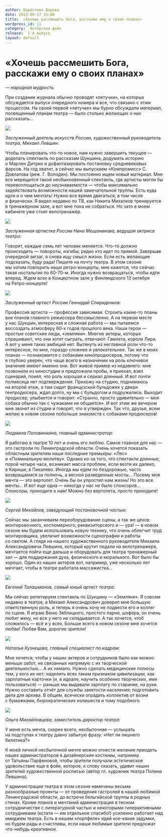 ```yaml
---
author: Борислава Шарова
date: 2013-09-17 15:00
title:  «Хочешь рассмешить Бога, расскажи ему о своих планах»
wordpress_id: 11
category:  Актёрское фойе
release:  1-й выпуск
layout: default
---
```


# «Хочешь рассмешить Бога, расскажи ему о своих планах»

_— народная мудрость_


При создании журнала обычно проводят «летучки», на которых обсуждается выпуск очередного номера и все, что связано с этим процессом. На своей первой «летучке» мы бурно обсуждали материал, посвященный планам театра — было столько желающих о них рассказать…

![][3]

_Заслуженный деятель искусств России, художественный руководитель театра, Михаил Левшин:_

Чтобы планировать что-то новое, нам нужно завершить текущее — доделать спектакль по рассказам Шукшина, додумать историю о Марлен Дитрих и дофантазировать постановку средневековых фарсов. На год хватит, а сейчас мы выпускаем «Компромисс» С. Довлатова (реж. Г. Володин). Мы постоянно ищем новый материал. Мне все мерещится такой необыкновенный спектакль, где артисты могли бы перевоплощаться до неузнаваемости — чтобы максимально задействовать возможности нашей замечательной труппы. Есть куда идти и о чем мечтать! Нужно все время двигаться, в том числе и физически. Я видел недавно по ТВ, как Никита Михалков тренируется в тренажёрном зале, а вот мне пока не собраться. Но зато в моем кабинете уже стоит велотренажёр.


![][4]

_Заслуженная артистка России Нина Мещанинова, ведущая актриса театра:_

Говорят, каждые семь лет человек меняется. Что-то должно происходить — повороты, изгибы; редко кто идет по прямой. Завершая очередной зигзаг, я снова ищу смысл жизни. Если есть желающие подсказать, буду рада! Пишите на почту театра. В этом сезоне мы хотим повторить наши ретро-концерты, мне кажется, что сейчас такая ностальгия по 60-70-м. Иногда нужно возвращаться, чтобы идти вперед. Ждем всех в Концертном зале у Финляндского 13 октября на Ретро-концерте!

![][8]

_Заслуженный артист России Геннадий Спириденков:_

Профессия артиста — профессия зависимая. Строить какие-то планы вне планов главного режиссера бессмысленно. А на первом месте у нас Шукшин, интересная и сложная работа — мы пытаемся воссоздать атмосферу 60-х годов прошлого века. Наши герои — простые советские люди, «земляки». Многие актеры, которых спрашивают, что они хотят сыграть, отвечают: Гамлета, короля Лира. А вот у меня таких амбиций нет. Вытянуть из неглавной роли что-то интересное, по мне, гораздо сложнее и увлекательнее. Так же в моих планах — познакомится с собаками кинопродюсеров, потому что я глубоко уверен, что чаще всего в назначении на роль ключевое значение имеют именно они. Вот живой пример из недавнего: мне позвонили из киностудии и предложили пробы, я приехал, взял сценарий, понял, что роль хорошая и сериал длинный. И вот почти полмесяца нет подтверждения. Прихожу на студию, поднимаюсь на второй этаж, а там сидит французский бульдожек у двери генпродюсера, ждал долго, ну мы с бульдогом и подружились. Выходит продюсер, улыбается и говорит: «Странно, просто удивительно — моя собака обычно так с чужаками не общается». И вот этим же вечером мне звонят из студии и говорят, что я утвержден. Так что, друзья, всем желаю в новом сезоне побольше знакомств с собаками продюсеров!

![][7]

_Людмила Половинкина, главный администратор:_

Я работаю в театре 10 лет и очень его люблю. Самое главное для нас — это гастроли по Ленинградской области. Очень хочется показать областным зрителям наши последние премьеры: «Лес» и «Поминальную молитву». Однако из-за того, что спектакли длинные, порой четыре часа, возникает масса проблем, если везти их далеко, в Кириши, в Пикалево. Иногда мы едем по бездорожью, часто возвращаемся за полночь, а весной разведенные мосты… Посему моя мечта — это вертолет. Очень бы он упростил нам жизнь! Но это все мечты… И вот еще одна — никогда у нас не было спонсоров… Спонсоры, приходите к нам! Можно без вертолета, просто приходите!

![][5]

_Сергей Михайлов, заведующий постановочной частью:_

Сейчас мы заканчиваем переоборудование сцены, а так же цехов: монтировочного, костюмерного, реквизиторского и — ура! — в новом сезоне мы будем использовать новую технику, что очень облегчит труд монтировщика, увеличит возможности сценографии и работы со светом. А глядя на нашего художественного руководителя Михаила Александровича Левшина, который крутит педали на велотренажере, мечтается пойти еще дальше и оборудовать для театра тренажерный зал — для поддержания духа, физического и морального. Вот было бы хорошо. Один из наших актеров вот, например, уже несколько лет мечтает, чтобы в театре работала массажистка…

![][1]

_Евгений Талашманов, самый юный артист театра:_

Мы сейчас репетируем спектакль по Шукшину — «Земляки». Я совсем недавно в театре, а Михаил Александрович доверил мне большую ответственную роль, и теперь я очень хочу не подвести его и коллег по сцене. Я играю Веню Зяблицкого, простого парня, шофера, он очень любит жену, но все у него не складывается. А так хочется, чтоб сложилось — всё и у всех. Больше всего в новом сезоне мне хочется любви! Любви Вам, дорогие зрители!

![][2]

_Наталья Кузнецова, главный специалист по кадрам:_

Мне хочется, чтобы у наших актеров и сотрудников было как можно меньше забот, не связанных напрямую с их творческой деятельностью… А их немало. Нужно сделать медицинские полюсы тем, у кого их нет; наделить всех таким признаком цивилизации, как зарплатные карточки (и, в идеале, научить особенно творческих, ими пользоваться) — раньше мы выдавали зарплату по старинке, на руки. Нужно составить отчёт для службы занятости населения; подготовить дела для архива. В общем, всячески оградить коллектив от возни с бумажками, бюрократических излишеств и тому подобного.

![][6]

_Ольга Михайловцева, заместитель директор театра:_

У меня есть мечта, скорее всего, несбыточная — услышать на подступах к театру давно забытую фразу: «Нет ли лишнего билетика?»

К моей личной несбыточной мечте можно отнести желание приодеть наших администраторов в дизайнерские костюмы, например от Татьяны Парфеновой, чтобы зрители получали эстетическое удовольствие еще в фойе, которое, к слову сказать, удивит наших зрителей художественной росписью (автор гл. художник театра Полина Левшина).

У администрации театра в этом сезоне намечены весьма разнообразные проекты — от проведения гастролей в нашей любимой Ленинградской области, до встречи бельгийской труппы в родных стенах. Кроме планов и мечтаний администрация в тесном сотрудничестве с литературной частью и некоторыми гиперактивными сотрудниками (кстати — им отдельное спасибо!) усиленно работает над имиджем театра. Есть в нашем «портфеле» идей кое-какие задумки, но будем рады и счастливы, если наши любимые зрители предложат что-нибудь креативное.


[1]: talashmanov.png
[2]: kuznetsova.png
[3]: levshin.png
[4]: meschaninova.png
[5]: mihailov.png
[6]: mihailovtseva.png
[7]: polovinkina.png
[8]: spiridenkov.png